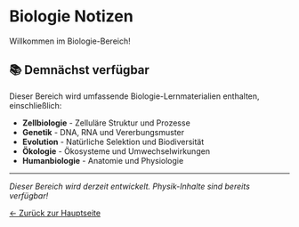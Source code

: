 # Biologie Notizen

Willkommen im Biologie-Bereich!

## 📚 Demnächst verfügbar

Dieser Bereich wird umfassende Biologie-Lernmaterialien enthalten, einschließlich:

- **Zellbiologie** - Zelluläre Struktur und Prozesse
- **Genetik** - DNA, RNA und Vererbungsmuster
- **Evolution** - Natürliche Selektion und Biodiversität
- **Ökologie** - Ökosysteme und Umwechselwirkungen
- **Humanbiologie** - Anatomie und Physiologie

---

*Dieser Bereich wird derzeit entwickelt. Physik-Inhalte sind bereits verfügbar!*

[← Zurück zur Hauptseite](../index.md)
